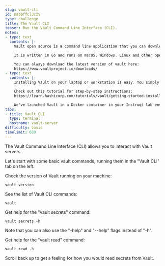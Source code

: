 ```yaml
---
slug: vault-cli
id: naobffcl3cxv
type: challenge
title: The Vault CLI
teaser: Run the Vault Command Line Interface (CLI).
notes:
- type: text
  contents: |-
    Vault open source is a command line application that you can download and run from your laptop or virtual workstation.

    It is written in Go and runs on macOS, Windows, Linux and other operating systems.

    You can always download the latest version of vault here:
    https://www.vaultproject.io/downloads/
- type: text
  contents: |-
    Installing Vault on your laptop or workstation is easy. You simply download the zip file, unpack it, and place it somewhere in your PATH.

    Check out this tutorial for step-by-step instructions:
    https://learn.hashicorp.com/tutorials/vault/getting-started-install

    We've launched Vault in a Docker container in your Instruqt lab environment so that you don't need to download or install it.
tabs:
- title: Vault CLI
  type: terminal
  hostname: vault-server
difficulty: basic
timelimit: 600
---
```

The Vault Command Line Interface (CLI) allows you to interact with Vault servers.

Let's start with some basic vault commands, running them in the "Vault CLI" tab on the left.

Check the version of Vault running on your machine:
```
vault version
```

See the list of Vault CLI commands:
```
vault
```

Get help for the "vault secrets" command:
```
vault secrets -h
```
Note that you can also use the "-help" and "--help" flags instead of "-h".

Get help for the "vault read" command:
```
vault read -h
```
Scroll back up to get a feeling for how you would read secrets from Vault.